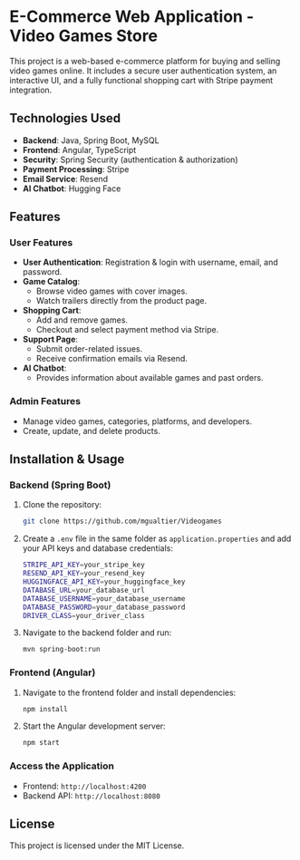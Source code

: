 # E-Commerce Web Application - Video Games Store

This project is a web-based e-commerce platform for buying and selling video games online. It includes a secure user authentication system, an interactive UI, and a fully functional shopping cart with Stripe payment integration.

## Technologies Used
- **Backend**: Java, Spring Boot, MySQL
- **Frontend**: Angular, TypeScript
- **Security**: Spring Security (authentication & authorization)
- **Payment Processing**: Stripe
- **Email Service**: Resend
- **AI Chatbot**: Hugging Face

## Features
### User Features
- **User Authentication**: Registration & login with username, email, and password.
- **Game Catalog**:
  - Browse video games with cover images.
  - Watch trailers directly from the product page.
- **Shopping Cart**:
  - Add and remove games.
  - Checkout and select payment method via Stripe.
- **Support Page**:
  - Submit order-related issues.
  - Receive confirmation emails via Resend.
- **AI Chatbot**:
  - Provides information about available games and past orders.

### Admin Features
- Manage video games, categories, platforms, and developers.
- Create, update, and delete products.

## Installation & Usage
### Backend (Spring Boot)
1. Clone the repository:
   ```sh
   git clone https://github.com/mgualtier/Videogames
   ```
2. Create a `.env` file in the same folder as `application.properties` and add your API keys and database credentials:
   ```sh
   STRIPE_API_KEY=your_stripe_key
   RESEND_API_KEY=your_resend_key
   HUGGINGFACE_API_KEY=your_huggingface_key
   DATABASE_URL=your_database_url
   DATABASE_USERNAME=your_database_username
   DATABASE_PASSWORD=your_database_password
   DRIVER_CLASS=your_driver_class
   ```
3. Navigate to the backend folder and run:
   ```sh
   mvn spring-boot:run
   ```

### Frontend (Angular)
1. Navigate to the frontend folder and install dependencies:
   ```sh
   npm install
   ```
2. Start the Angular development server:
   ```sh
   npm start
   ```

### Access the Application
- Frontend: `http://localhost:4200`
- Backend API: `http://localhost:8080`

## License
This project is licensed under the MIT License.

